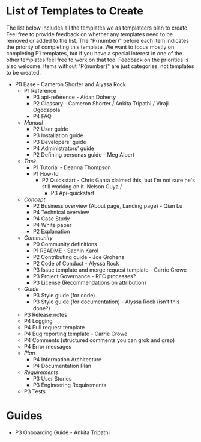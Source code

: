 # List of Templates to Create

The list below includes all the templates we as templateers plan to create. Feel free to provide feedback on whether any templates need to be removed or added to the list. The "P{number}" before each item indicates the priority of completing this template. We want to focus mostly on completing P1 templates, but if you have a special interest in one of the other templates feel free to work on that too. Feedback on the priorities is also welcome. Items without "P{number}" are just categories, not templates to be created.

* P0 Base - Cameron Shorter and Alyssa Rock
	* P1 Reference
		* P3 api-reference - Aidan Doherty
		* P2 Glossary - Cameron Shorter / Ankita Tripathi / Viraji Ogodapola
		* P4 FAQ
	* *Manual*
		* P2 User guide
		* P3 Installation guide
		* P3 Developers' guide
		* P4 Administrators’ guide
		* P2 Defining personas guide - Meg Albert
	* *Task*
		* P1 Tutorial - Deanna Thompson
		* P1 How-to
			* P2 Quickstart - Chris Ganta claimed this, but I'm not sure he's still working on it. Nelson Guya / 
				* P3 Api-quickstart
	* *Concept*
		* P2 Business overview (About page, Landing page) - Qian Lu
		* P4 Technical overview
		* P4 Case Study
		* P4 White paper
		* P2 Explanation
	* *Community*
		* P0 Community definitions
		* P1 README - Sachin Karol
		* P2 Contributing guide - Joe Grohens
		* P2 Code of Conduct - Alyssa Rock
		* P3 Issue template and merge request template - Carrie Crowe
		* P3 Project Governance - RFC processes?
		* P3 License (Recommendations on attribution)
	* *Guide*
		* P3 Style guide (for code)
		* P3 Style guide (for documentation) - Alyssa Rock (isn't this done?)
	* P3 Release notes
	* P4 Logging
	* P4 Pull request template
	* P4 Bug reporting template - Carrie Crowe
	* P4 Comments (structured comments you can grok and grep)
	* P4 Error messages
	* *Plan*
		* P4 Information Architecture
		* P4 Documentation Plan
	* *Requirements*
		* P3 User Stories
		* P3 Engineering Requirements
	* P3 Tests

# Guides

* P3 Onboarding Guide - Ankita Tripathi
